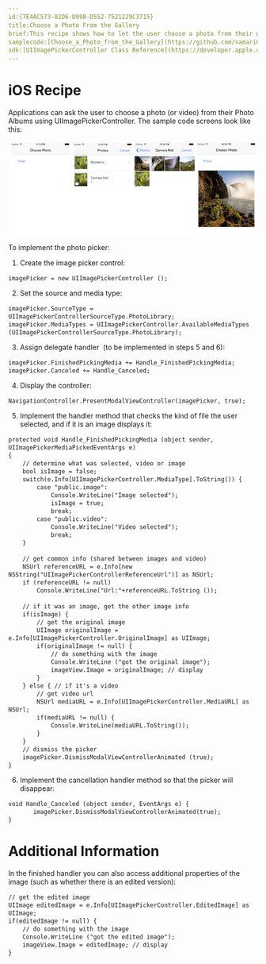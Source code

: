 ```yaml
---
id:{7E4AC573-02D6-D998-D552-7521229C3715}  
title:Choose a Photo From the Gallery  
brief:This recipe shows how to let the user choose a photo from their gallery.  
samplecode:[Choose_a_Photo_from_the_Gallery](https://github.com/xamarin/recipes/tree/master/ios/media/video_and_photos/choose_a_photo_from_the_gallery)  
sdk:[UIImagePickerController Class Reference](https://developer.apple.com/library/ios/#documentation/UIKit/Reference/UIImagePickerController_Class/UIImagePickerController/UIImagePickerController.html)  
---
```


# iOS Recipe

Applications can ask the user to choose a photo (or video) from their Photo
Albums using UIImagePickerController. The sample code screens look like
this:

 [ ![](Images/photo_screens.png)](Images/photo_screens_big.png)

To implement the photo picker:

<ol><li>Create the image picker control:</li></ol>


```
imagePicker = new UIImagePickerController ();
```

<ol start="2"><li>Set the source and media type:</li></ol>


```
imagePicker.SourceType = UIImagePickerControllerSourceType.PhotoLibrary;
imagePicker.MediaTypes = UIImagePickerController.AvailableMediaTypes (UIImagePickerControllerSourceType.PhotoLibrary);
```

<ol start="3"><li>Assign delegate handler&nbsp; (to be implemented in steps 5 and 6):</li></ol>

```
imagePicker.FinishedPickingMedia += Handle_FinishedPickingMedia;
imagePicker.Canceled += Handle_Canceled;
```

<ol start="4"><li>Display the controller:</li></ol>

```
NavigationController.PresentModalViewController(imagePicker, true);
```

<ol start="5"><li>Implement the handler method that checks the kind of file the user selected, and if it is an image displays it:</li></ol>

```
protected void Handle_FinishedPickingMedia (object sender, UIImagePickerMediaPickedEventArgs e)
{
    // determine what was selected, video or image
    bool isImage = false;
    switch(e.Info[UIImagePickerController.MediaType].ToString()) {
        case "public.image":
            Console.WriteLine("Image selected");
            isImage = true;
            break;
        case "public.video":
            Console.WriteLine("Video selected");
            break;
    }

    // get common info (shared between images and video)
    NSUrl referenceURL = e.Info[new NSString("UIImagePickerControllerReferenceUrl")] as NSUrl;
    if (referenceURL != null)
        Console.WriteLine("Url:"+referenceURL.ToString ());

    // if it was an image, get the other image info
    if(isImage) {
        // get the original image
        UIImage originalImage = e.Info[UIImagePickerController.OriginalImage] as UIImage;
        if(originalImage != null) {
            // do something with the image
            Console.WriteLine ("got the original image");
            imageView.Image = originalImage; // display
        }
    } else { // if it's a video
        // get video url
        NSUrl mediaURL = e.Info[UIImagePickerController.MediaURL] as NSUrl;
        if(mediaURL != null) {
            Console.WriteLine(mediaURL.ToString());
        }
    }
    // dismiss the picker
    imagePicker.DismissModalViewControllerAnimated (true);
}
```

<ol start="6"><li>Implement the cancellation handler method so that the picker will disappear:</li></ol>


```
void Handle_Canceled (object sender, EventArgs e) {
       imagePicker.DismissModalViewControllerAnimated(true);
}
```

# Additional Information

In the finished handler you can also access additional properties of the
image (such as whether there is an edited version):

```
// get the edited image
UIImage editedImage = e.Info[UIImagePickerController.EditedImage] as UIImage;
if(editedImage != null) {
    // do something with the image
    Console.WriteLine ("got the edited image");
    imageView.Image = editedImage; // display
}
```